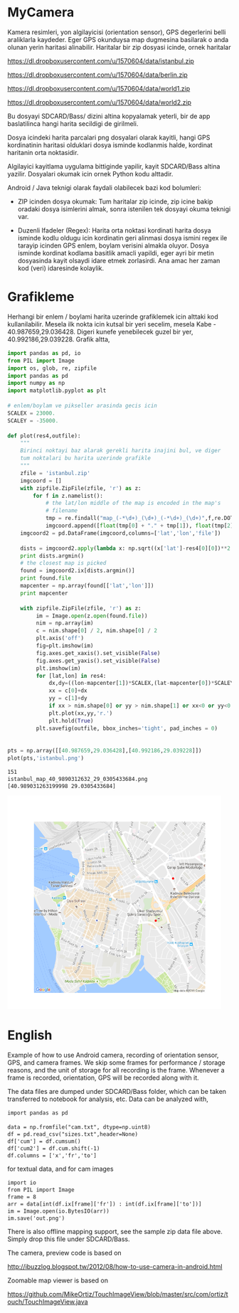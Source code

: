 
MyCamera
========

Kamera resimleri, yon algilayicisi (orientation sensor), GPS
degerlerini belli araliklarla kaydeder. Eger GPS okunduysa map
dugmesina basilarak o anda olunan yerin haritasi alinabilir. Haritalar
bir zip dosyasi icinde, ornek haritalar

https://dl.dropboxusercontent.com/u/1570604/data/istanbul.zip

https://dl.dropboxusercontent.com/u/1570604/data/berlin.zip

https://dl.dropboxusercontent.com/u/1570604/data/world1.zip

https://dl.dropboxusercontent.com/u/1570604/data/world2.zip

Bu dosyayi SDCARD/Bass/ dizini altina kopyalamak yeterli, bir de app
baslatilinca hangi harita secildigi de girilmeli.

Dosya icindeki harita parcalari png dosyalari olarak kayitli, hangi
GPS kordinatinin haritasi olduklari dosya isminde kodlanmis halde,
kordinat haritanin orta noktasidir.

Algilayici kayitlama uygulama bittiginde yapilir, kayit SDCARD/Bass
altina yazilir. Dosyalari okumak icin ornek Python kodu alttadir.

Android / Java teknigi olarak faydali olabilecek bazi kod bolumleri:

- ZIP icinden dosya okumak: Tum haritalar zip icinde, zip icine bakip
  oradaki dosya isimlerini almak, sonra istenilen tek dosyayi okuma
  teknigi var.

- Duzenli Ifadeler (Regex): Harita orta noktasi kordinati harita dosya
  isminde kodlu oldugu icin kordinatin geri alinmasi dosya ismini
  regex ile tarayip icinden GPS enlem, boylam verisini almakla
  oluyor. Dosya isminde kordinat kodlama basitlik amacli yapildi, eger
  ayri bir metin dosyasinda kayit olsaydi idare etmek zorlasirdi. Ana
  amac her zaman kod (veri) idaresinde kolaylik.

# Grafikleme

Herhangi bir enlem / boylami harita uzerinde grafiklemek icin alttaki
kod kullanilabilir. Mesela ilk nokta icin kutsal bir yeri secelim,
mesela Kabe - 40.987659,29.036428. Digeri kunefe yenebilecek guzel bir
yer, 40.992186,29.039228. Grafik altta,

```python
import pandas as pd, io
from PIL import Image
import os, glob, re, zipfile
import pandas as pd
import numpy as np
import matplotlib.pyplot as plt

# enlem/boylam ve pikseller arasinda gecis icin
SCALEX = 23000. 
SCALEY = -35000.

def plot(res4,outfile):
    """
    Birinci noktayi baz alarak gerekli harita inajini bul, ve diger
    tum noktalari bu harita uzerinde grafikle
    """
    zfile = 'istanbul.zip'
    imgcoord = []
    with zipfile.ZipFile(zfile, 'r') as z:
        for f in z.namelist():
            # the lat/lon middle of the map is encoded in the map's
            # filename 
            tmp = re.findall("map_(-*\d+)_(\d+)_(-*\d+)_(\d+)",f,re.DOTALL)[0]
            imgcoord.append([float(tmp[0] + "." + tmp[1]), float(tmp[2] + "." + tmp[3]), f])
    imgcoord2 = pd.DataFrame(imgcoord,columns=['lat','lon','file'])
    
    dists = imgcoord2.apply(lambda x: np.sqrt((x['lat']-res4[0][0])**2 + (x['lon']-res4[0][1])**2), axis=1)
    print dists.argmin()
    # the closest map is picked
    found = imgcoord2.ix[dists.argmin()]
    print found.file
    mapcenter = np.array(found[['lat','lon']])
    print mapcenter
    
    with zipfile.ZipFile(zfile, 'r') as z:
         im = Image.open(z.open(found.file))
         nim = np.array(im)
         c = nim.shape[0] / 2, nim.shape[0] / 2
         plt.axis('off')
         fig=plt.imshow(im)
         fig.axes.get_xaxis().set_visible(False)
         fig.axes.get_yaxis().set_visible(False)
         plt.imshow(im)
         for [lat,lon] in res4:
             dx,dy=((lon-mapcenter[1])*SCALEX,(lat-mapcenter[0])*SCALEY)
             xx = c[0]+dx
             yy = c[1]+dy
             if xx > nim.shape[0] or yy > nim.shape[1] or xx<0 or yy<0: continue
             plt.plot(xx,yy,'r.')
             plt.hold(True)                          
         plt.savefig(outfile, bbox_inches='tight', pad_inches = 0)


pts = np.array([[40.987659,29.036428],[40.992186,29.039228]])
plot(pts,'istanbul.png')
```

```text
151
istanbul_map_40_9890312632_29_0305433684.png
[40.989031263199998 29.0305433684]
```

![](istanbul.png)


English
========

Example of how to use Android camera, recording of orientation sensor,
GPS, and camera frames. We skip some frames for performance / storage
reasons, and the unit of storage for all recording is the
frame. Whenever a frame is recorded, orientation, GPS will be recorded
along with it.

The data files are dumped under SDCARD/Bass folder, which can be taken
transferred to notebook for analysis, etc. Data can be analyzed with,

```
import pandas as pd

data = np.fromfile("cam.txt", dtype=np.uint8)
df = pd.read_csv("sizes.txt",header=None)
df['cum'] = df.cumsum()
df['cum2'] = df.cum.shift(-1)
df.columns = ['x','fr','to']
```

for textual data, and for cam images

```
import io
from PIL import Image
frame = 8
arr = data[int(df.ix[frame]['fr']) : int(df.ix[frame]['to'])]
im = Image.open(io.BytesIO(arr))
im.save('out.png')
```

There is also offline mapping support, see the sample zip data file
above. Simply drop this file under SDCARD/Bass.

The camera, preview code is based on

http://ibuzzlog.blogspot.tw/2012/08/how-to-use-camera-in-android.html

Zoomable map viewer is based on

https://github.com/MikeOrtiz/TouchImageView/blob/master/src/com/ortiz/touch/TouchImageView.java

